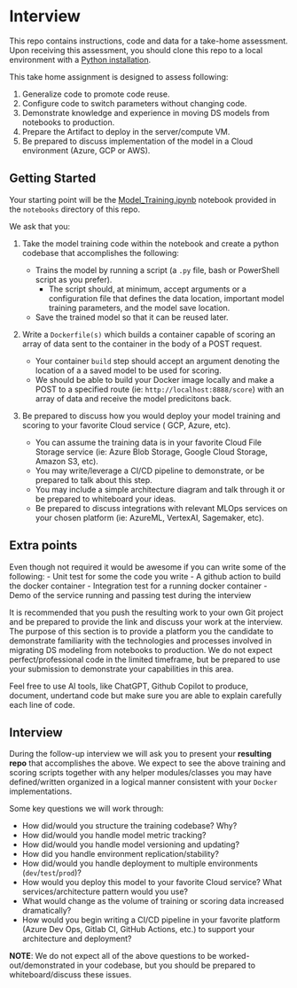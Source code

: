 # Interview

This repo contains instructions, code and data for a take-home assessment.
Upon receiving this assessment, you should clone this repo to a local
environment with a [Python installation](https://www.python.org/downloads/).

This take home assignment is designed to assess following:

1. Generalize code to promote code reuse.
2. Configure code to switch parameters without changing code.
3. Demonstrate knowledge and experience in moving DS models from notebooks to production.
4. Prepare the Artifact to deploy in the server/compute VM.
5. Be prepared to discuss implementation of the model in a Cloud environment (Azure, GCP or AWS).

## Getting Started

Your starting point will be the [Model_Training.ipynb](notebooks/MLE_Interview_DS.ipynb) notebook provided in the `notebooks` directory of this repo.

We ask that you:

1.  Take the model training code within the notebook
    and create a python codebase that accomplishes the following:

    - Trains the model by running a script (a `.py` file, bash or PowerShell script
      as you prefer).
      - The script should, at minimum, accept arguments or
        a configuration file that defines the data location, important model training
        parameters, and the model save location.
    - Save the trained model so that it can be reused later.

2.  Write a `Dockerfile(s)` which builds a container capable of scoring
    an array of data sent to the container in the body of a POST request.

    - Your container `build` step should accept an argument denoting the location
      of a a saved model to be used for scoring.
    - We should be able to build your Docker image locally and make a POST
      to a specified route (ie: `http://localhost:8888/score`) with an
      array of data and receive the model predicitons back.

3.  Be prepared to discuss how you would deploy your model training and scoring
    to your favorite Cloud service ( GCP, Azure, etc).

    - You can assume the training data is in your favorite Cloud File Storage service
      (ie: Azure Blob Storage, Google Cloud Storage, Amazon S3, etc).
    - You may write/leverage a CI/CD pipeline to demonstrate, or be prepared to
      talk about this step.
    - You may include a simple architecture diagram and talk through it or be prepared
      to whiteboard your ideas.
    - Be prepared to discuss integrations with relevant MLOps services on your chosen
      platform (ie: AzureML, VertexAI, Sagemaker, etc).

## Extra points 
Even though not required it would be awesome if you can write some of the following:
    - Unit test for some the code you write
    - A github action to build the docker container
    - Integration test for a running docker container
    - Demo of the service running and passing test during the interview


It is recommended that you push the resulting work to your own Git project and
be prepared to provide the link and discuss your work at the interview. The purpose of this
section is to provide a platform you the candidate to demonstrate familiarity with the technologies
and processes involved in migrating DS modeling from notebooks to production. We do not expect
perfect/professional code in the limited timeframe, but be prepared to use your submission to
demonstrate your capabilities in this area.

Feel free to use AI tools, like ChatGPT, Github Copilot to produce, document, undertand code but make
sure you are able to explain carefully each line of code.

## Interview

During the follow-up interview we will ask you to present your
<b>resulting repo</b> that accomplishes the above. We expect to see
the above training and scoring scripts together with any helper
modules/classes you may have defined/written organized in a logical
manner consistent with your `Docker` implementations.

Some key questions we will work through:

- How did/would you structure the training codebase? Why?
- How did/would you handle model metric tracking?
- How did/would you handle model versioning and updating?
- How did you handle environment replication/stability?
- How did/would you handle deployment to multiple environments (`dev`/`test`/`prod`)?
- How would you deploy this model to your favorite Cloud service? What services/architecture pattern would you use?
- What would change as the volume of training or scoring data increased dramatically?
- How would you begin writing a CI/CD pipeline in your favorite platform (Azure Dev Ops, Gitlab CI, GitHub Actions, etc.)
  to support your architecture and deployment?

**NOTE**: We do not expect all of the above questions to be worked-out/demonstrated
in your codebase, but you should be prepared to whiteboard/discuss these issues.
